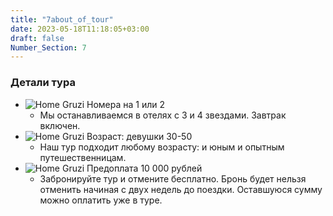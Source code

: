 ```yaml
---
title: "7about_of_tour"
date: 2023-05-18T11:18:05+03:00
draft: false
Number_Section: 7
---
```


### Детали тура ###

- ![Home Gruzi](img/Bed.png) Номера на 1 или 2
    - Мы останавливаемся в отелях с 3 и 4 звездами. Завтрак включен.
- ![Home Gruzi](img/Woman.png) Возраст: девушки 30-50
    - Наш тур подходит любому возрасту: и юным и опытным путешественницам.
- ![Home Gruzi](img/BackNo.png) Предоплата 10 000 рублей
    - Забронируйте тур и отмените бесплатно. Бронь будет 
    нельзя отменить начиная с двух недель до поездки.
    Оставшуюся сумму можно оплатить уже в туре.